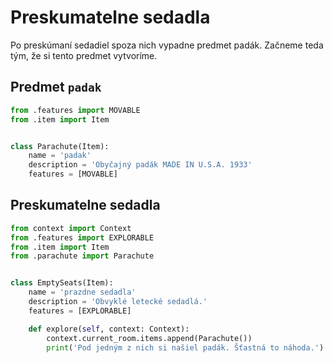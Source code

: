 # Preskumatelne sedadla

Po preskúmaní sedadiel spoza nich vypadne predmet padák. Začneme teda tým, že si tento predmet vytvoríme.

## Predmet `padak`

```python
from .features import MOVABLE
from .item import Item


class Parachute(Item):
    name = 'padak'
    description = 'Obyčajný padák MADE IN U.S.A. 1933'
    features = [MOVABLE]
```

## Preskumatelne sedadla

```python
from context import Context
from .features import EXPLORABLE
from .item import Item
from .parachute import Parachute


class EmptySeats(Item):
    name = 'prazdne sedadla'
    description = 'Obvyklé letecké sedadlá.'
    features = [EXPLORABLE]

    def explore(self, context: Context):
        context.current_room.items.append(Parachute())
        print('Pod jedným z nich si našiel padák. Šťastná to náhoda.')
```
